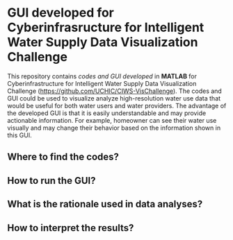 # GUI developed for Cyberinfrasructure for Intelligent Water Supply Data Visualization Challenge

This repository contains *codes and GUI developed* in **MATLAB** for Cyberinfrastructure for Intelligent Water Supply Data Visualization Challenge (https://github.com/UCHIC/CIWS-VisChallenge). The codes and GUI could be used to visualize analyze high-resolution water use data that would be useful for both water users and water providers. The advantage of the developed GUI is that it is easily understandable and may provide actionable information. For example, homeowner can see their water use visually and may change their behavior based on the information shown in this GUI. 


## Where to find the codes?


## How to run the GUI?


## What is the rationale used in data analyses?


## How to interpret the results?
